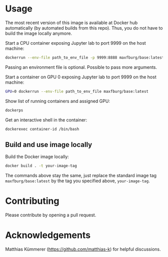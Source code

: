 # Usage

The most recent version of this image is available at Docker hub automatically
(by automated builds from this repo). Thus, you do not have to build the image
locally anymore.

Start a CPU container exposing Jupyter lab to port 9999 on the host machine:
```bash
dockerrun --env-file path_to_env_file -p 9999:8888 maxfburg/base:latest
```
Passing an environment file is optional. Possible to pass more arguments.

Start a container on GPU 0 exposing Jupyter lab to port 9999 on the host machine:
```bash
GPU=0 dockerrun --env-file path_to_env_file maxfburg/base:latest
```

Show list of running containers and assigned GPU:
```bash
dockerps
```

Get an interactive shell in the container:
```bash
dockerexec container-id /bin/bash
```



## Build and use image locally

Build the Docker image locally:
```bash
docker build . -t your-image-tag
```
The commands above stay the same, just replace the standard image tag 
```maxfburg/base:latest``` by the tag you specified above, ```your-image-tag```.



# Contributing

Please contribute by opening a pull request.



# Acknowledgements

Matthias Kümmerer (https://github.com/matthias-k) for helpful discussions.